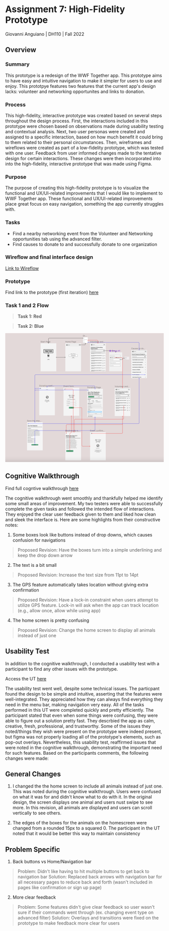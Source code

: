 # Assignment 7: High-Fidelity Prototype

Giovanni Anguiano | DH110 | Fall 2022

## Overview

### Summary

This prototype is a redesign of the WWF Together app. This prototype aims to have easy and intuitive navigation to make it simpler for users to use and enjoy. This prototpye features two features that the current app's design lacks: volunteer and networking opportunites and links to donation.

### Process

This high-fidelity, interactive prototype was created based on several steps throughout the design process. First, the interactions included in this prototype were chosen based on observations made during usability testing and contextual analysis. Next, two user personas were created and assigned to a specific interaction, based on how much benefit it could bring to them related to their personal circumstances. Then, wireframes and wireflows were created as part of a low-fidelity prototype, which was tested with one user. Feedback from user informed changes made to the tentative design for certain interactions. These changes were then incorporated into into the high-fidelity, interactive prototype that was made using Figma.

### Purpose

The purpose of creating this high-fidelity prototype is to visualize the functional and UX/UI-related improvements that I would like to implement to WWF Together app. These functional and UX/UI-related improvements place great focus on easy navigation, something the app currently struggles with.

### Tasks

- Find a nearby networking event from the Volunteer and Networking opportunities tab using the advanced filter.
- Find causes to donate to and successfully donate to one organization

### Wireflow and final interface design

[Link to Wireflow](https://www.figma.com/file/PzSGoBQV2IA0qJgNrLsqNW/HiFi-Prototype?node-id=0%3A1&t=fkqg4UrdQMHF6CNr-1)

### Prototype

Find link to the prototype (first iteration) [here](https://www.figma.com/proto/PzSGoBQV2IA0qJgNrLsqNW/HiFi-Prototype?page-id=0%3A1&node-id=1%3A27&viewport=11%2C-1533%2C0.81&scaling=scale-down&starting-point-node-id=1%3A2)

### Task 1 and 2 Flow

> **Task 1: Red**

> **Task 2: Blue**

![HiFi Wireflow](hifiproto.png)

## Cognitive Walkthrough 
Find full cogntive walkthrough [here](https://docs.google.com/document/d/1W_imxnNTXYovp_6b4xtr-mG-KPODkJz0KwHYGU4cd-0/edit)

The cognitive walkthrough went smoothly and thankfully helped me identify some small areas of improvement. My two testers were able to successfully complete the given tasks and followed the intended flow of interactions. They enjoyed the clear user feedback given to them and liked how clean and sleek the interface is. Here are some highlights from their constructive notes:

1. Some boxes look like buttons instead of drop downs, which causes confusion for navigations
> Proposed Revision: Have the boxes turn into a simple underlining and keep the drop down arrow

2. The text is a bit small
> Proposed Revision: Increase the text size from 11pt to 14pt

3. The GPS feature automatically takes location without giving extra confirmation
> Proposed Revision: Have a lock-in constraint when users attempt to utilize GPS feature. Lock-in will ask when the app can track location (e.g., allow once, allow while using app)

4. The home screen is pretty confusing
> Proposed Revision: Change the home screen to display all animals instead of just one

## Usability Test

In addition to the cognitive walkthrough, I conducted a usability test with a participant to find any other issues with the prototype.

Access the UT [here](https://drive.google.com/drive/u/0/folders/1N07F87RXXboDe948GYEbuSYbszn_UTXk)

The usability test went well, despite some technical issues. The particpant found the design to be simple and intuitive, asserting that the features were well-integrated. They appreciated how they can always find everything they need in the menu bar, making navigation very easy. All of the tasks performed in this UT were completed quickly and pretty efficiently. The participant stated that even when some things were confusing, they were able to figure out a solution pretty fast. They descrbied the app as calm, creative, fresh, professional, and trustworthy. Some of the issues they noted/things they wish were present on the prototype were indeed present, but figma was not properly loading all of the prototype's elements, such as pop-out overlays. Nevertheless, this usability test, reaffirmed issues that were noted in the cognitive walkthrough, demonstrating the important need for such features. Based on the participants comments, the following changes were made:

## General Changes

1. I changed the the home screen to include all animals instead of just one. This was noted during the cognitive walkthrough. Users were confused on what it was for and didn't know what to do with it. In the original design, the screen displays one animal and users nust swipe to see more. In this revision, all animals are displayed and users can scroll vertically to see others. 

2. The edges of the boxes for the animals on the homescreen were changed from a rounded 15px to a squared 0. The participant in the UT noted that it would be better this way to maintain consistency

## Problem Specific

1. Back buttons vs Home/Navigation bar
> Problem: Didn't like having to hit multiple buttons to get back to navigation bar
> Solution: Replaced back arrows with navigation bar for all necessary pages to reduce back and forth (wasn't included in pages like confirmation or sign up page)

2. More clear feedback
> Problem: Some features didn't give clear feedback so user wasn't sure if their commands went through (ex. changing event type on advanced filter)
> Solution: Overlays and transitions were fixed on the prototype to make feedback more clear for users




